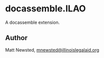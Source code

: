 # docassemble.ILAO

A docassemble extension.

## Author

Matt Newsted, mnewsted@illinoislegalaid.org

